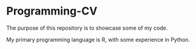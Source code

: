 # Programming-CV
The purpose of this repository is to showcase some of my code.

My primary programming language is R, with some experience in Python.
